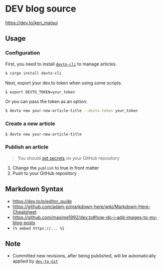 # DEV blog source

https://dev.to/ken_matsui

## Usage

### Configuration

First, you need to install [`devto-cli`](https://github.com/ken-matsui/devto-cli) to manage articles.

```bash
$ cargo install devto-cli
```

Next, export your dev.to token when using some scripts.

```bash
$ export DEVTO_TOKEN=your_token
```

Or you can pass the token as an option:

```bash
$ devto new your-new-article-title --devto-token your_token
```

### Create a new article

```bash
$ devto new your-new-article-title
```

### Publish an article

> You should [set secrets](https://docs.github.com/en/actions/security-guides/encrypted-secrets#creating-encrypted-secrets-for-a-repository) on your GitHub repository

1. Change the `publish` to true in front matter
2. Push to your GitHub repository

## Markdown Syntax

* https://dev.to/p/editor_guide
* https://github.com/adam-p/markdown-here/wiki/Markdown-Here-Cheatsheet
* https://github.com/maxime1992/dev.to#how-do-i-add-images-to-my-blog-posts
* `{% embed https://... %}`

## Note

* Committed new revisions, after being published, will be automatically applied by [`dev-to-git`](https://www.npmjs.com/package/dev-to-git)
